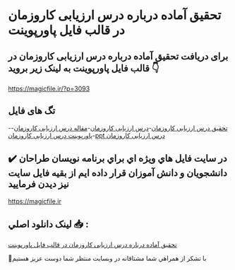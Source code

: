 # تحقیق آماده درباره درس ارزیابی کاروزمان در قالب فایل پاورپوینت

## برای دریافت تحقیق آماده درباره درس ارزیابی کاروزمان در قالب فایل پاورپوینت به لینک زیر بروید 👇

https://magicfile.ir/?p=3093

## تگ های فایل

-[تحقیق درس ارزیابی كاروزمان](https://magicfile.ir/product/%d8%aa%d8%ad%d9%82%db%8c%d9%82-%d8%a2%d9%85%d8%a7%d8%af%d9%87-%d8%af%d8%b1%d8%b3-%d8%a7%d8%b1%d8%b2%db%8c%d8%a7%d8%a8%db%8c-%d9%83%d8%a7%d8%b1%d9%88%d8%b2%d9%85%d8%a7%d9%86-%d8%af%d8%b1-%d9%81%d8%a7%db%8c%d9%84-%d9%be%d8%a7%d9%88%d8%b1%d9%be%d9%88%db%8c%d9%86%d8%aa/)-[درس ارزیابی كاروزمان](https://magicfile.ir/product/%d8%aa%d8%ad%d9%82%db%8c%d9%82-%d8%a2%d9%85%d8%a7%d8%af%d9%87-%d8%af%d8%b1%d8%b3-%d8%a7%d8%b1%d8%b2%db%8c%d8%a7%d8%a8%db%8c-%d9%83%d8%a7%d8%b1%d9%88%d8%b2%d9%85%d8%a7%d9%86-%d8%af%d8%b1-%d9%81%d8%a7%db%8c%d9%84-%d9%be%d8%a7%d9%88%d8%b1%d9%be%d9%88%db%8c%d9%86%d8%aa/)-[مقاله درس ارزیابی كاروزمان](https://magicfile.ir/product/%d8%aa%d8%ad%d9%82%db%8c%d9%82-%d8%a2%d9%85%d8%a7%d8%af%d9%87-%d8%af%d8%b1%d8%b3-%d8%a7%d8%b1%d8%b2%db%8c%d8%a7%d8%a8%db%8c-%d9%83%d8%a7%d8%b1%d9%88%d8%b2%d9%85%d8%a7%d9%86-%d8%af%d8%b1-%d9%81%d8%a7%db%8c%d9%84-%d9%be%d8%a7%d9%88%d8%b1%d9%be%d9%88%db%8c%d9%86%d8%aa/)-[پاورپوینت درس ارزیابی كاروزمان](https://magicfile.ir/product/%d8%aa%d8%ad%d9%82%db%8c%d9%82-%d8%a2%d9%85%d8%a7%d8%af%d9%87-%d8%af%d8%b1%d8%b3-%d8%a7%d8%b1%d8%b2%db%8c%d8%a7%d8%a8%db%8c-%d9%83%d8%a7%d8%b1%d9%88%d8%b2%d9%85%d8%a7%d9%86-%d8%af%d8%b1-%d9%81%d8%a7%db%8c%d9%84-%d9%be%d8%a7%d9%88%d8%b1%d9%be%d9%88%db%8c%d9%86%d8%aa/)-[ppt درس ارزیابی كاروزمان](https://magicfile.ir/product/%d8%aa%d8%ad%d9%82%db%8c%d9%82-%d8%a2%d9%85%d8%a7%d8%af%d9%87-%d8%af%d8%b1%d8%b3-%d8%a7%d8%b1%d8%b2%db%8c%d8%a7%d8%a8%db%8c-%d9%83%d8%a7%d8%b1%d9%88%d8%b2%d9%85%d8%a7%d9%86-%d8%af%d8%b1-%d9%81%d8%a7%db%8c%d9%84-%d9%be%d8%a7%d9%88%d8%b1%d9%be%d9%88%db%8c%d9%86%d8%aa/)

## ✔️ در سايت فايل هاي ويژه اي براي برنامه نويسان طراحان دانشجويان و دانش آموزان قرار داده ايم از بقيه فايل سايت نيز ديدن فرماييد

https://magicfile.ir


## لينک دانلود اصلي 📥 :

[تحقیق آماده درباره درس ارزیابی کاروزمان در قالب فایل پاورپوینت](https://magicfile.ir/product/%d8%aa%d8%ad%d9%82%db%8c%d9%82-%d8%a2%d9%85%d8%a7%d8%af%d9%87-%d8%af%d8%b1%d8%b3-%d8%a7%d8%b1%d8%b2%db%8c%d8%a7%d8%a8%db%8c-%d9%83%d8%a7%d8%b1%d9%88%d8%b2%d9%85%d8%a7%d9%86-%d8%af%d8%b1-%d9%81%d8%a7%db%8c%d9%84-%d9%be%d8%a7%d9%88%d8%b1%d9%be%d9%88%db%8c%d9%86%d8%aa/) 


🙏با تشکر از همراهي شما مشتاقانه در وبسایت منتظر شما دوست عزیز هستیم

